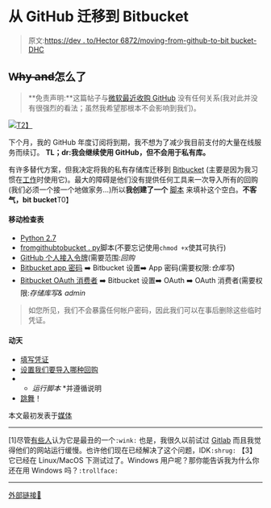 # 从 GitHub 迁移到 Bitbucket

> 原文:[https://dev . to/Hector 6872/moving-from-github-to-bit bucket-DHC](https://dev.to/hector6872/moving-from-github-to-bitbucket-dhc)

## [](#w%CC%B6h%CC%B6y%CC%B6-%CC%B6a%CC%B6n%CC%B6d%CC%B6-how)W̶h̶y̶ ̶a̶n̶d̶怎么了

> **免责声明:**这篇帖子与[微软最近收购 GitHub](https://news.microsoft.com/2018/06/04/microsoft-to-acquire-github-for-7-5-billion/) 没有任何关系(我对此并没有很强烈的看法；虽然我希望那根本不会影响到我们)。

[![](../Images/de87c94f9a9fb5b4f74c4b8d0dddf052.png)T2】](https://res.cloudinary.com/practicaldev/image/fetch/s--3nM6iKC0--/c_limit%2Cf_auto%2Cfl_progressive%2Cq_auto%2Cw_880/https://raw.githubusercontent.com/hrules6872/Writings/master/4-from-github-to-bitbucket/art/1.jpeg)

下个月，我的 GitHub 年度订阅将到期，我不想为了减少我目前支付的大量在线服务而续订。
**TL；dr:我会继续使用 GitHub，但不会用于私有库。**

有许多替代方案，但我决定将我的私有存储库迁移到 [Bitbucket](https://bitbucket.org/hrules6872/) (主要是因为我习惯在[工作](https://lolamarket.com/)时使用它)。最大的障碍是他们没有提供任何工具来一次导入所有的回购(我们必须一个接一个地做家务…)所以**我创建了一个** [脚本](https://gist.github.com/hrules6872/af8655427e6ec7741a82516713d99ebf) 来填补这个空白。**不客气，bit bucket**T0】

#### [](#moving-checklist)移动检查表

*   [Python 2.7](http://lmgtfy.com/?q=install+python+2.7)
*   [fromgithubtobucket . py](https://gist.github.com/hrules6872/af8655427e6ec7741a82516713d99ebf)脚本(不要忘记使用`chmod +x`使其可执行)
*   [GitHub 个人接入令牌](https://github.com/settings/tokens)(需要范围:*回购*
*   [Bitbucket app 密码](https://bitbucket.org/account) ➡️ Bitbucket 设置➡️ App 密码(需要权限:*仓库写*)
*   [Bitbucket OAuth 消费者](https://bitbucket.org/account) ➡️ Bitbucket 设置➡️ OAuth ➡️ OAuth 消费者(需要权限:*存储库写& admin*

> 如您所见，我们不会暴露任何帐户密码，因此我们可以在事后删除这些临时凭证。

#### [](#moving-day)动天

*   [填写凭证](https://gist.github.com/hrules6872/af8655427e6ec7741a82516713d99ebf#file-fromgithubtobitbucket-py-L4)
*   [设置我们要导入哪种回购](https://gist.github.com/hrules6872/af8655427e6ec7741a82516713d99ebf#file-fromgithubtobitbucket-py-L15)
*   * *运行脚本* *并遵循说明
*   [跳舞](https://giphy.com/explore/victory-dance)！

本文最初发表于[媒体](https://medium.com/@hector6872/moving-from-github-to-bitbucket-30c12dd8aea5)

* * *

[1]尽管[有些人](https://twitter.com/Syknapse)认为它是最丑的一个`:wink:`
也是，我很久以前试过 [Gitlab](https://gitlab.com/) 而且我觉得他们的网站运行缓慢。也许他们现在已经解决了这个问题，IDK`:shrug:`
【3】它已经在 Linux/MacOS 下测试过了。Windows 用户呢？那你能告诉我为什么你还在用 Windows 吗？`:trollface:`

* * *

[外部链接👀](https://gist.github.com/hrules6872/fb65d6ca42c719221dfa8989e6cfef98)